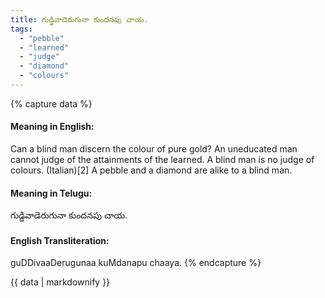 ```yaml
---
title: గుడ్డివాడెరుగునా కుందనపు చాయ.
tags:
  - "pebble"
  - "learned"
  - "judge"
  - "diamond"
  - "colours"
---
```


{% capture data %}
#### Meaning in English:
Can a blind man discern the colour of pure gold?
An uneducated man cannot judge of the attainments of the learned.
A blind man is no judge of colours. (Italian)[2]
A pebble and a diamond are alike to a blind man.

#### Meaning in Telugu:
గుడ్డివాడెరుగునా కుందనపు చాయ.

#### English Transliteration:
guDDivaaDerugunaa kuMdanapu chaaya.
{% endcapture %}

{{ data | markdownify }}

